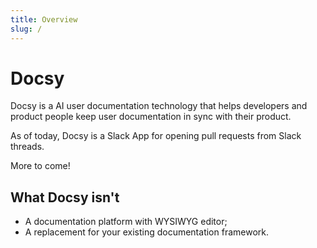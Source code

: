 ```yaml
---
title: Overview
slug: /
---
```


# Docsy

Docsy is a AI user documentation technology that helps developers and product people keep user documentation in sync with their product.

As of today, Docsy is a Slack App for opening pull requests from Slack threads.

More to come!

## What Docsy isn't

- A documentation platform with WYSIWYG editor;
- A replacement for your existing documentation framework.

